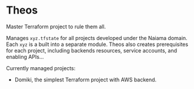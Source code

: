 # Theos

Master Terraform project to rule them all. 

Manages `xyz.tfstate` for all projects developed under the Naiama domain. Each `xyz` is a built into a separate module. Theos also creates prerequisites for each project, including backends resources, service accounts, and enabling APIs...

Currently managed projects:
* Domiki, the simplest Terraform project with AWS backend.
